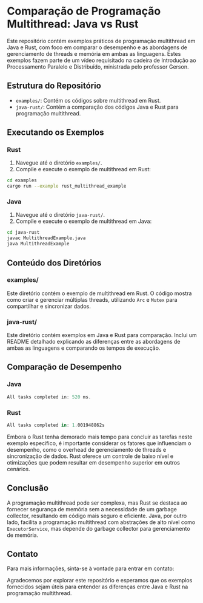 
# Comparação de Programação Multithread: Java vs Rust

Este repositório contém exemplos práticos de programação multithread em Java e Rust, com foco em comparar o desempenho e as abordagens de gerenciamento de threads e memória em ambas as linguagens. Estes exemplos fazem parte de um vídeo requisitado na cadeira de Introdução ao Processamento Paralelo e Distribuído, ministrada pelo professor Gerson.

## Estrutura do Repositório

- `examples/`: Contém os códigos sobre multithread em Rust.
- `java-rust/`: Contém a comparação dos códigos Java e Rust para programação multithread.

## Executando os Exemplos

### Rust

1. Navegue até o diretório `examples/`.
2. Compile e execute o exemplo de multithread em Rust:

```bash
cd examples
cargo run --example rust_multithread_example
```

### Java

1. Navegue até o diretório `java-rust/`.
2. Compile e execute o exemplo de multithread em Java:

```bash
cd java-rust
javac MultithreadExample.java
java MultithreadExample
```

## Conteúdo dos Diretórios

### examples/

Este diretório contém o exemplo de multithread em Rust. O código mostra como criar e gerenciar múltiplas threads, utilizando `Arc` e `Mutex` para compartilhar e sincronizar dados.

### java-rust/

Este diretório contém exemplos em Java e Rust para comparação. Inclui um README detalhado explicando as diferenças entre as abordagens de ambas as linguagens e comparando os tempos de execução.

## Comparação de Desempenho

### Java

```java
All tasks completed in: 520 ms.
```

### Rust

```rust
All tasks completed in: 1.001948862s
```

Embora o Rust tenha demorado mais tempo para concluir as tarefas neste exemplo específico, é importante considerar os fatores que influenciam o desempenho, como o overhead de gerenciamento de threads e sincronização de dados. Rust oferece um controle de baixo nível e otimizações que podem resultar em desempenho superior em outros cenários.

## Conclusão

A programação multithread pode ser complexa, mas Rust se destaca ao fornecer segurança de memória sem a necessidade de um garbage collector, resultando em código mais seguro e eficiente. Java, por outro lado, facilita a programação multithread com abstrações de alto nível como `ExecutorService`, mas depende do garbage collector para gerenciamento de memória.

## Contato

Para mais informações, sinta-se à vontade para entrar em contato:

<!--- **Email**: seu_email@exemplo.com
- **YouTube**: [Seu Canal no YouTube](https://www.youtube.com/seucanal)-->


Agradecemos por explorar este repositório e esperamos que os exemplos fornecidos sejam úteis para entender as diferenças entre Java e Rust na programação multithread.
